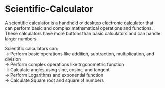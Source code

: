 # Scientific-Calculator
A scientific calculator is a handheld or desktop electronic calculator that can perform basic and complex mathematical operations and functions. These calculators have more buttons than basic calculators and can handle larger numbers.<br>

Scientific calculators can: <br>
-> Perform basic operations like addition, subtraction, multiplication, and division<br>
-> Perform complex operations like trigonometric function<br>
-> Calculate angles using sine, cosine, and tangent <br>
-> Perform Logarithms and exponential function<br>
-> Calculate Square root and square of numbers<br>
 
